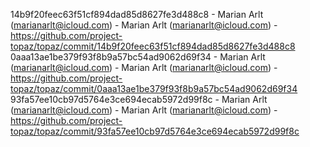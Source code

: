 14b9f20feec63f51cf894dad85d8627fe3d488c8 - Marian Arlt (marianarlt@icloud.com) - Marian Arlt (marianarlt@icloud.com) - https://github.com/project-topaz/topaz/commit/14b9f20feec63f51cf894dad85d8627fe3d488c8
0aaa13ae1be379f93f8b9a57bc54ad9062d69f34 - Marian Arlt (marianarlt@icloud.com) - Marian Arlt (marianarlt@icloud.com) - https://github.com/project-topaz/topaz/commit/0aaa13ae1be379f93f8b9a57bc54ad9062d69f34
93fa57ee10cb97d5764e3ce694ecab5972d99f8c - Marian Arlt (marianarlt@icloud.com) - Marian Arlt (marianarlt@icloud.com) - https://github.com/project-topaz/topaz/commit/93fa57ee10cb97d5764e3ce694ecab5972d99f8c
